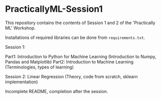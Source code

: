 # PracticallyML-Session1
This repository contains the contents of Session 1 and 2 of the 'Practically ML' Workshop.

Installations of required libraries can be done from ```requirements.txt```.

Session 1: 

Part1: Introduction to Python for Machine Learning (Introduction to Numpy, Pandas and Matplotlib)
Part2: Introduction to Machine Learning (Terminologies, types of learning)

Session 2: Linear Regression (Theory, code from scratch, sklearn implementation)

Incomplete README, completion after the session.

